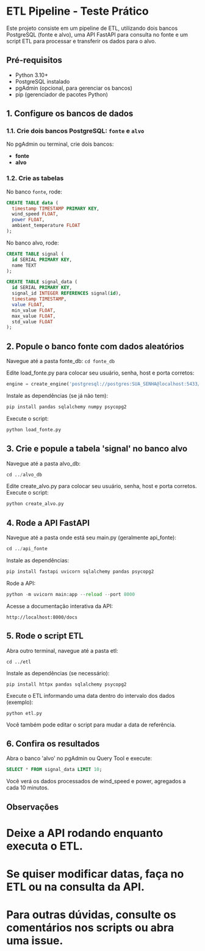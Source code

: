 # ETL Pipeline - Teste Prático

Este projeto consiste em um pipeline de ETL, utilizando dois bancos PostgreSQL (fonte e alvo), uma API FastAPI para consulta no fonte e um script ETL para processar e transferir os dados para o alvo.

## Pré-requisitos

- Python 3.10+
- PostgreSQL instalado
- pgAdmin (opcional, para gerenciar os bancos)
- pip (gerenciador de pacotes Python)

## 1. Configure os bancos de dados

### 1.1. Crie dois bancos PostgreSQL: `fonte` e `alvo`
No pgAdmin ou terminal, crie dois bancos:
- **fonte**
- **alvo**

### 1.2. Crie as tabelas
No banco `fonte`, rode:
```sql
CREATE TABLE data (
  timestamp TIMESTAMP PRIMARY KEY,
  wind_speed FLOAT,
  power FLOAT,
  ambient_temperature FLOAT
);
```
No banco alvo, rode:
```sql
CREATE TABLE signal (
  id SERIAL PRIMARY KEY,
  name TEXT
);

CREATE TABLE signal_data (
  id SERIAL PRIMARY KEY,
  signal_id INTEGER REFERENCES signal(id),
  timestamp TIMESTAMP,
  value FLOAT,
  min_value FLOAT,
  max_value FLOAT,
  std_value FLOAT
);
```

## 2. Popule o banco fonte com dados aleatórios
Navegue até a pasta fonte_db:
``` cd fonte_db ```

Edite load_fonte.py para colocar seu usuário, senha, host e porta corretos:
```python
engine = create_engine('postgresql://postgres:SUA_SENHA@localhost:5433/fonte')
```

Instale as dependências (se já não tem):
```python
pip install pandas sqlalchemy numpy psycopg2
```

Execute o script:
```python
python load_fonte.py
```

## 3. Crie e popule a tabela 'signal' no banco alvo
Navegue até a pasta alvo_db:
```python
cd ../alvo_db
```

Edite create_alvo.py para colocar seu usuário, senha, host e porta corretos.
Execute o script:
```python
python create_alvo.py
```

## 4. Rode a API FastAPI
Navegue até a pasta onde está seu main.py (geralmente api_fonte):
```python
cd ../api_fonte
```
Instale as dependências:
```python
pip install fastapi uvicorn sqlalchemy pandas psycopg2
```

Rode a API:
```python
python -m uvicorn main:app --reload --port 8000
```

Acesse a documentação interativa da API:
```
http://localhost:8000/docs
```

## 5. Rode o script ETL

Abra outro terminal, navegue até a pasta etl:
```
cd ../etl
```

Instale as dependências (se necessário):
```
pip install httpx pandas sqlalchemy psycopg2
```

Execute o ETL informando uma data dentro do intervalo dos dados (exemplo):
```
python etl.py
```

Você também pode editar o script para mudar a data de referência.


## 6. Confira os resultados

Abra o banco 'alvo' no pgAdmin ou Query Tool e execute:
```sql
SELECT * FROM signal_data LIMIT 10;
```

Você verá os dados processados de wind_speed e power, agregados a cada 10 minutos.


## Observações
# Deixe a API rodando enquanto executa o ETL.
# Se quiser modificar datas, faça no ETL ou na consulta da API.
# Para outras dúvidas, consulte os comentários nos scripts ou abra uma issue.
